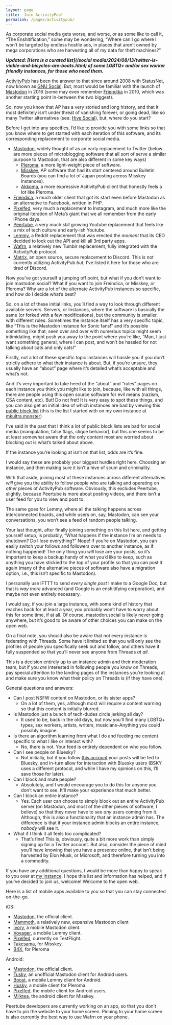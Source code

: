 ```yaml
---
layout: page
title:  Join ActivityPub!
permalink: /pages/activitypub/
---
```


<p>As corporate social media gets worse, and worse, or as some like to call it, &#8220;The Enshitification,&#8221; some may be wondering, &#8220;Where can I go where I won&#8217;t be targeted by endless hostile ads, in places that aren&#8217;t owned by mega corporations who are harvesting all of my data for theft machines?&#8221;</p>

***Updated: [Here is a curated list](/social media/2024/08/13/twitter-is-viable-and-bicycles-are-boats.html) of some LGBTQ+ and/or sex worker friendly instances, for those who need them.***

<p><a href="https://en.wikipedia.org/wiki/ActivityPub" target="_blank" rel="noreferrer noopener nofollow">ActivityPub</a> has been the answer to that since around 2008 with StatusNet, now known as <a href="https://en.wikipedia.org/wiki/GNU_social" target="_blank" rel="noreferrer noopener nofollow">GNU Social</a>. But, most would be familiar with the launch of <a href="https://en.wikipedia.org/wiki/Mastodon_(social_network)" target="_blank" rel="noreferrer noopener nofollow">Mastodon</a> in 2016 (some may even remember <a href="https://en.wikipedia.org/wiki/Friendica" target="_blank" rel="noreferrer noopener nofollow">Friendika</a> in 2010, which was another starting point in-between the two biggest).</p>



<p>So, now you know that AP has a very storied and long history, and that it most definitely isn&#8217;t under threat of vanishing forever, or going dead, like so many Twitter alternatives (see: <a href="https://www.hivesocial.app/" target="_blank" rel="noreferrer noopener nofollow">Hive Social</a>), but, where do you start?</p>



<p>Before I get into any specifics, I&#8217;d like to provide you with some links so that you know where to get started with each iteration of this software, and its corresponding replacement to corporate social media.</p>



<ul>
<li><a href="https://joinmastodon.org/" target="_blank" rel="noreferrer noopener nofollow">Mastodon</a>, widely thought of as an early replacement to Twitter (below are more pieces of microblogging software that all sort of serve a similar purpose to Mastodon, that are also different in some key ways)
<ul>
<li><a href="https://pleroma.social/" target="_blank" rel="noreferrer noopener nofollow">Pleroma</a>, a more light-weight piece of software.</li>



<li><a href="https://misskey-hub.net/en/docs/about-misskey/" target="_blank" rel="noreferrer noopener nofollow">Misskey</a>, AP software that had its start centered around Bulletin Boards (you can find a lot of Japan posting across Misskey instances).</li>



<li><a href="https://akkoma.social/" target="_blank" rel="noreferrer noopener nofollow">Akkoma</a>, a more expressive AcitivityPub client that honestly feels a lot like Pleroma.</li>
</ul>
</li>



<li><a href="https://friendi.ca/" target="_blank" rel="noreferrer noopener nofollow">Friendica</a>, a much older client that got its start even before Mastodon as an alternative to Facebook, written in PHP.</li>



<li><a href="https://pixelfed.org/how-to-join" target="_blank" rel="noreferrer noopener nofollow">Pixelfed</a>, very much a replacement to Instagram, and much more like the original iteration of Meta&#8217;s giant that we all remember from the early iPhone days.</li>



<li><a href="https://joinpeertube.org/" target="_blank" rel="noreferrer noopener nofollow">Peertube</a>, a very much <em>still</em> growing Youtube replacement that feels like a mix of tech culture and early-ish Youtube.</li>



<li><a href="https://join-lemmy.org/" target="_blank" rel="noreferrer noopener nofollow">Lemmy</a>, a Reddit replacement that was erected the <em>moment</em> that its CEO decided to lock out the API and kill all 3rd party apps.</li>



<li><a href="https://app.wafrn.net/" target="_blank" rel="noreferrer noopener nofollow">Wafrn</a>, a relatively new Tumblr replacement, fully integrated with the ActivityPub protocol.</li>



<li><a href="https://joinmatrix.org/" target="_blank" rel="noreferrer noopener nofollow">Matrix</a>, an open source, secure replacement to Discord. This is not currently utilizing ActivityPub <em>but</em>, I&#8217;ve listed it here for those who are tired of Discord.</li>
</ul>



<p>Now you&#8217;ve got yourself a jumping off point, but what if you don&#8217;t want to join mastodon.social? What if you want to join Freindica, or Misskey, or Pleroma? Why are a lot of the alternate ActivityPub instances so specific, and how do I decide what&#8217;s best?</p>



<p>So, on a lot of these initial links, you&#8217;ll find a way to look through different available servers. Servers, or Instances, where the software is basically the same (or forked with a few modifications), but the community is smaller, with different rules. Sometimes the instance itself has a very specific topic, like &#8220;This is the Mastodon instance for Sonic fans!&#8221; and it&#8217;s possible something like that, seen over and over with numerous topics might seem intimidating, might push you away to the point where you&#8217;re like, &#8220;Man, I just want something general, where I can post, and won&#8217;t be hassled for not talking about cats and only cats!&#8221;</p>



<p>Firstly, not a lot of these specific topic instances will hassle you if you don&#8217;t strictly adhere to what their instance is about. But, if you&#8217;re unsure, they usually have an &#8220;about&#8221; page where it&#8217;s detailed what&#8217;s acceptable and what&#8217;s not.</p>



<p>And it&#8217;s very important to take heed of the &#8220;about&#8221; and &#8220;rules&#8221; pages on each instance you think you might like to join, because, like with all things, there are people using this open source software for evil means (nazism, CSA content, etc). But! Do not fret! It is very easy to spot these things, and you can also get an initial idea of which instances are bad by viewing this <a href="https://github.com/gardenfence/blocklist/blob/main/gardenfence-mastodon.csv" target="_blank" rel="noreferrer noopener nofollow">public block list</a> (this is the list I started with on my own instance at <a href="https://mkultra.monster/" target="_blank" rel="noreferrer noopener nofollow">mkultra.monster</a>)</p>



<p>I&#8217;ve said in the past that I think a lot of public block lists are bad for social media (manipulation, false flags, clique behavior), but this one seems to be at least somewhat aware that the only content most are worried about blocking out is what&#8217;s talked about above.</p>



<p>If the instance you&#8217;re looking at isn&#8217;t on that list, odds are it&#8217;s fine.</p>



<p>I would say these are probably your biggest hurdles right here. Choosing an instance, and then making sure it isn&#8217;t a hive of scum and criminality.</p>



<p>With that aside, joining most of these instances across different alternatives <em>will</em> give you the ability to follow people who are talking and operating on <em>other</em> pieces of ActivityPub software. Obviously, this excludes Peertube, slightly, because Peertube is more about posting videos, and there isn&#8217;t a user feed for you to view and post to.</p>



<p>The same goes for Lemmy, where all the talking happens across interconnected boards, and while users on, say, Mastodon, can see your conversations, you won&#8217;t see a feed of random people talking.</p>



<p>Your last thought, after finally joining something on this list here, and getting yourself setup, is probably, &#8220;What happens if the instance I&#8217;m on needs to shutdown? Do I lose everything?&#8221; Nope! If you&#8217;re on Mastodon, you can easily switch your follows and followers over to another instance, as if nothing happened! The only thing you <em>will</em> lose are your posts, so it&#8217;s important to keep a backup handy of what you&#8217;d like to keep, such as anything you have stickied to the top of your profile so that you can post it again (many of the alternative pieces of software also have a migration option, i.e., this isn&#8217;t specific to Mastodon).</p>



<p>I personally use IFTTT to send <em>every single post</em> I make to a Google Doc, but that is <em>way more</em> advanced (and Google is an enshitifying corporation), and maybe not even entirely necessary.</p>



<p>I would say, if you join a large instance, with some kind of history that reaches back for at least a year, you probably won&#8217;t have to worry about this for some time, if at all. Of course, mastodon.social is likely never going anywhere, but it&#8217;s good to be aware of other choices you can make on the open web.</p>



<p>On a final note, you should also be aware that not every instance is federating with Threads. Some have it limited so that you will only see the profiles of people you specifically seek out and follow, and others have it fully suspended so that you&#8217;ll never see anyone from Threads <em>at all</em>.</p>



<p>This is a decision entirely up to an instance admin and their moderation team, but if you <em>are</em> interested in following people you know on Threads, pay special attention to the landing pages of the instances you&#8217;re looking at and make sure you know what their policy on Threads is (if they have one).</p>



<p>General questions and answers:</p>



<ul>
<li>Can I post NSFW content on Mastodon, or its sister apps?
<ul>
<li>On a lot of them, yes, although most will require a content warning so that this content is initially blurred.</li>
</ul>
</li>



<li>Is Mastodon just a bunch of tech-dudes circle jerking all day?
<ul>
<li>It used to be, back in the old days, but now you&#8217;ll find many LGBTQ+ types, sex workers, artists, writers, musicians&#8211;Anything you could possibly imagine.</li>
</ul>
</li>



<li>Is there an algorithm learning from what I do and feeding me content specific to what I like or interact with?
<ul>
<li>No, there is not. Your feed is entirely dependent on who you follow.</li>
</ul>
</li>



<li>Can I see people on Bluesky?
<ul>
<li>Not initially, but if you follow <a href="https://fed.brid.gy" target="_blank" rel="noreferrer noopener nofollow">this account</a> your posts will be fed to Bluesky, and in-turn allow for interaction with Bluesky users (BSKY uses a different protocol, and while I have my opinions on this, I&#8217;ll save those for later).</li>
</ul>
</li>



<li>Can I block and mute people?
<ul>
<li>Absolutely, and I would encourage you to do this for anyone you don&#8217;t want to see. It&#8217;ll make your experience that much better.</li>
</ul>
</li>



<li>Can I block an entire instance?
<ul>
<li>Yes. Each user can choose to simply block out an entire ActivityPub server (on Mastodon, and most of the other pieces of software, I believe) so that they never have to see <em>any</em> users coming from it. Although, this is also a functionality that an instance admin has. The difference is that if your instance admin blocks an entire instance, <em>nobody</em> will see it.</li>
</ul>
</li>



<li>What if I think it all feels too complicated?
<ul>
<li>That&#8217;s fine! This is, obviously, quite a bit more work than simply signing up for a Twitter account. But also, consider the piece of mind you&#8217;ll have knowing that you have a presence online, that isn&#8217;t being harvested by Elon Musk, or Microsoft, and therefore turning you into a commodity.</li>
</ul>
</li>
</ul>



<p>If you have any additional questions, I would be more than happy to speak to you over at <a href="https://mkultra.monster/@cmdr_nova" target="_blank" rel="noreferrer noopener nofollow">my instance</a>. I hope this list and information has helped, and if you&#8217;ve decided to join us, welcome! Welcome to the open web.</p>



<p>Here is a list of mobile apps available to you so that you can stay connected on-the-go.</p>



<p>iOS:</p>



<ul>
<li><a href="https://apps.apple.com/us/app/mastodon/id1571998974" target="_blank">Mastodon</a>, the official client.</li>

<li><a href="https://apps.apple.com/us/app/mammoth-for-mastodon/id1667573899" target="_blank">Mammoth</a>, a relatively new, expansive Mastodon client</li>

<li><a href="https://apps.apple.com/us/app/ivory-for-mastodon-by-tapbots/id6444602274" target="_blank">Ivory</a>, a mobile Mastodon client.</li>

<li><a href="https://apps.apple.com/us/app/voyager-for-lemmy/id6451429762" target="_blank">Voyager</a>, a mobile Lemmy client.</li>

<li><a href="https://pixelfed.org/mobile-apps" target="_blank">Pixelfed</a>, currently on TestFlight.</li>

<li><a href="https://apps.apple.com/us/app/takesama/id1622199470" target="_blank">Takesama</a>, for Misskey.</li>

<li><a href="https://apps.apple.com/us/app/b4x-for-pleroma-mastodon/id1538396871" target="_blank">B4X</a>, for Pleroma</li>
</ul>



<p>Android:</p>



<ul>
<li><a href="https://play.google.com/store/apps/details?id=org.joinmastodon.android&amp;hl=en_US" target="_blank" rel="noreferrer noopener nofollow">Mastodon</a>, the official client.</li>



<li><a href="https://play.google.com/store/apps/details?id=com.keylesspalace.tusky&amp;hl=en_US" target="_blank" rel="noreferrer noopener nofollow">Tusky</a>, an unofficial Mastodon client for Android users.</li>



<li><a href="https://play.google.com/store/apps/details?id=com.rubenmayayo.lemmy&amp;hl=en_US" target="_blank" rel="noreferrer noopener nofollow">Boost</a>, a mobile Lemmy client for Android.</li>



<li><a href="https://play.google.com/store/apps/details?id=su.xash.husky&amp;hl=en_US&amp;gl=US&amp;pli=1" target="_blank" rel="noreferrer noopener nofollow">Husky</a>, a mobile client for Pleroma.</li>



<li><a href="https://play.google.com/store/apps/details?id=com.pixelfed&amp;hl=en_US" target="_blank" rel="noreferrer noopener nofollow">Pixelfed</a>, the mobile client for Android users.</li>



<li><a href="https://play.google.com/store/apps/details?id=jp.panta.misskeyandroidclient&amp;hl=en_US" target="_blank" rel="noreferrer noopener nofollow">Milktea</a>, the android client for Misskey.</li>
</ul>



<p>Peertube developers are currently working on an app, so that you don&#8217;t have to pin the website to your home screen. Pinning to your home screen is also currently the best way to use Wafrn on your phone.</p>